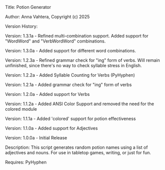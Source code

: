 
 Title: Potion Generator
 
 Author: Anna Vahtera, Copyright (c) 2025



 Version History:
 
 Version: 1.3.1a - Refined multi-combination support. Added support for "WordWord" and "VerbWordWord" combinations.
 
 Version: 1.3.0a - Added support for different word combinations.
 
 Version: 1.2.3a - Refined grammar check for "ing" form of verbs. Will remain unfinished, since there's no way to check syllable stress in English.
 
 Version: 1.2.2a - Added Syllable Counting for Verbs (PyHyphen)
 
 Version: 1.2.1a - Added grammar check for "ing" form of verbs
 
 Version: 1.2.0a - Added support for Verbs
 
 Version: 1.1.2a - Added ANSI Color Support and removed the need for the colored module
 
 Version: 1.1.1a - Added 'colored' support for potion effectiveness
 
 Version: 1.1.0a - Added support for Adjectives
 
 Version: 1.0.0a - Initial Release
 

 Description: This script generates random potion names using a list of adjectives and nouns. For use in tabletop games, writing, or just for fun.

 Requires: PyHyphen
